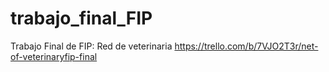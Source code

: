 # trabajo_final_FIP
Trabajo Final de FIP: Red de veterinaria
https://trello.com/b/7VJO2T3r/net-of-veterinaryfip-final
